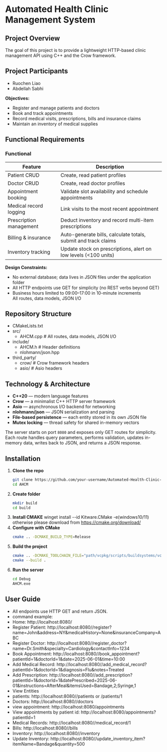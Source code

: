# Automated Health Clinic Management System

## Project Overview

The goal of this project is to provide a lightweight HTTP-based clinic management API using C++ and the Crow framework.  

## Project Participants

* Ruochen Liao
* Abdellah Sabhi

**Objectives:**

- Register and manage patients and doctors  
- Book and track appointments  
- Record medical visits, prescriptions, bills and insurance claims  
- Maintain an inventory of medical supplies  


## Functional Requirements

### Functional
| Feature                                    | Description                                                     
|--------------------------------------------|-----------------------------------------------------------------
| Patient CRUD                               | Create, read patient profiles                                   
| Doctor CRUD                                | Create, read doctor profiles                                    
| Appointment booking                        | Validate slot availability and schedule appointments            
| Medical record logging                     | Link visits to the most recent appointment                      
| Prescription management                    | Deduct inventory and record multi-item prescriptions            
| Billing & insurance                        | Auto-generate bills, calculate totals, submit and track claims  
| Inventory tracking                         | Update stock on prescriptions, alert on low levels (<100 units) 

**Design Constraints:**

- No external database; data lives in JSON files under the application folder  
- All HTTP endpoints use GET for simplicity (no REST verbs beyond GET)  
- Business hours limited to 09:00–17:00 in 10-minute increments  
All routes, data models, JSON I/O
## Repository Structure
- CMakeLists.txt
- src/
    - AHCM.cpp        # All routes, data models, JSON I/O
- include/
    - AHCM.h          # Header definitions
    - nlohmann/json.hpp
- third_party/
    - crow/           # Crow framework headers
    - asio/           # Asio headers

## Technology & Architecture

- **C++20** — modern language features  
- **Crow** — a minimalist C++ HTTP server framework  
- **Asio** — asynchronous I/O backend for networking  
- **nlohmann/json** — JSON serialization and parsing  
- **File-based persistence** — each entity stored in its own JSON file  
- **Mutex locking** — thread safety for shared in-memory vectors  

The server starts on port `8080` and exposes only GET routes for simplicity. Each route handles query parameters, performs validation, updates in-memory data, writes back to JSON, and returns a JSON response.

## Installation

1. **Clone the repo**  
   ```bash
   git clone https://github.com/your-username/Automated-Health-Clinic-Management.git
   cd AHCM
2. **Create folder**
   ```bash
   mkdir build
   cd build
3. **Install CMAKE**
   winget install --id Kitware.CMake -e(windows10/11)
   otherwise please download from https://cmake.org/download/
4. **Configure with CMake**
   ```bash
   cmake .. -DCMAKE_BUILD_TYPE=Release
5. **Build the project**
   ```bash
   cmake .. -DCMAKE_TOOLCHAIN_FILE="path/vcpkg/scripts/buildsystems/vcpkg.cmake"
   cmake --build .
6. **Run the server**
   ```bash
   cd Debug
   AHCM.exe

## User Guide

- All endpoints use HTTP GET and return JSON.
- command example:
- Home: http://localhost:8080/
- Register Patient: http://localhost:8080//register?name=John&address=NY&medicalHistory=None&insuranceCompany=ABC
- Register Doctor: http://localhost:8080//register_doctor?name=Dr.Smith&specialty=Cardiology&contactInfo=1234
- Book Appointment: http://localhost:8080//book_appointment?patientId=1&doctorId=1&date=2025-06-01&time=10:00
- Add Medical Record: http://localhost:8080//add_medical_record?patientId=1&doctorId=1&diagnosis=Flu&notes=Treated
- Add Prescription: http://localhost:8080//add_prescription?patientId=1&doctorId=1&datePrescribed=2025-06-01&instructions=AfterMeal&itemsUsed=Bandage,2;Syringe,1
- View Entities
- patients: http://localhost:8080//patients or /patients/1
- Doctors: http://localhost:8080//doctors
- view appointment: http://localhost:8080/appointments
- View appointments by patient id: http://localhost:8080/appointments?patientId=1
- Medical Records: http://localhost:8080//medical_record/1
- Bills: http://localhost:8080//bills
- Inventory: http://localhost:8080//inventory
- Update Inventory: http://localhost:8080//update_inventory_item?itemName=Bandage&quantity=500
